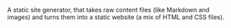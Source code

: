 A static site generator, that takes raw content files (like Markdown and images) and turns them into a static website (a mix of HTML and CSS files).
